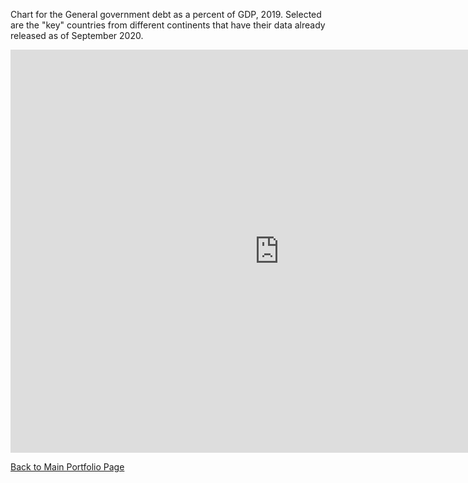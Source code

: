 
Chart for the General government debt as a percent of GDP, 2019.
Selected are the "key" countries from different continents that have their data already released as of September 2020.

<iframe src="https://data.oecd.org/chart/65u7" width="860" height="645" style="border: 0" mozallowfullscreen="true" webkitallowfullscreen="true" allowfullscreen="true"><a href="https://data.oecd.org/chart/65u7" target="_blank">OECD Chart: General government debt, Total, % of GDP, Annual, 2019</a></iframe>

[Back to Main Portfolio Page](/README.md)
